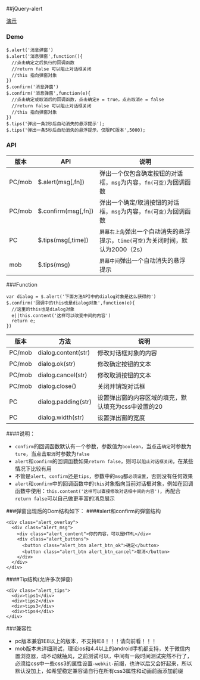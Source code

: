 ##jQuery-alert


[演示](https://lennonover.github.io/Jquery.--.js/alert/index.html)

### Demo


    $.alert('消息弹窗')
    $.alert('消息弹窗',function(){
      //点击确定之后执行的回调函数
      //return false 可以阻止对话框关闭
      //this 指向弹窗对象
    })
    $.confirm('消息弹窗')
    $.confirm('消息弹窗',function(e){
      //点击确定或取消后的回调函数，点击确定e = true，点击取消e = false
      //return false 可以阻止对话框关闭
      //this 指向弹窗对象
    })
    $.tips('弹出一条2秒后自动消失的悬浮提示');
    $.tips('弹出一条5秒后自动消失的悬浮提示，仅限PC版本',5000);


### API

|版本|API|说明|
|---|---|---|
|PC/mob|$.alert(msg[,fn])|弹出一个仅包含确定按钮的对话框，`msg`为内容，`fn(可空)`为回调函数|
|PC/mob|$.confirm(msg[,fn])|弹出一个确定/取消按钮的对话框，`msg`为内容，`fn(可空)`为回调函数|
|PC|$.tips(msg[,time])|`屏幕右上角`弹出一个自动消失的悬浮提示，`time(可空)`为关闭时间，默认为2000（2s）|
|mob|$.tips(msg)|`屏幕中间`弹出一个自动消失的悬浮提示|


###Function

    var dialog = $.alert('下面方法API中的dialog对象是这么获得的')
    $.confirm('回调中的this也是dialog对象',function(e){
      //这里的this也是dialog对象
      e||this.content('这样可以改变中间的内容')
      return e;
    })


|版本|方法|说明|
|---|---|---|
|PC/mob|dialog.content(str)|修改对话框对象的内容|
|PC/mob|dialog.ok(str)|修改确定按钮的文本|
|PC/mob|dialog.cancel(str)|修改取消按钮的文本|
|PC/mob|dialog.close()|关闭并销毁对话框|
|PC|dialog.padding(str)|设置弹出窗的内容区域的填充，默认填充为css中设置的20|
|PC|dialog.width(str)|设置弹出窗的宽度|


####说明：
- `confirm`的回调函数默认有一个参数，参数值为`boolean`，当点击`确定`时参数为`ture`，当点击`取消`时参数为`false`
- `alert`和`confirm`的回调函数如果`return false`，则可以`阻止对话框关闭`，在某些情况下比较有用
- 不管是`alert`、`confirm`还是`tips`，参数中的`msg`都`必须设置`，否则没有任何效果
- `alert`和`confirm`中的回调函数中的`this`对象指向当前对话框对象，例如在回调函数中使用：`this.content('这样可以直接修改对话框中间的内容')`，再配合`return false`可以自己做更丰富的消息展示

###弹窗出现后的Dom结构如下：
####alert和confirm的弹窗结构

    <div class="alert_overlay">
      <div class="alert_msg">
        <div class="alert_content">你的内容，可以是HTML</div>
        <div class="alert_buttons">
          <button class="alert_btn alert_btn_ok">确定</button>
          <button class="alert_btn alert_btn_cancel">取消</button>
        </div>
      </div>
    </div>

####Tip结构(允许多次弹窗)

    <div class="alert_tips">
      <div>tips1</div>
      <div>tips2</div>
      <div>tips3</div>
      <div>tips4</div>
    </div>


###兼容性
- pc版本兼容IE8以上的版本，不支持IE8！！！请向前看！！！
- mob版本未详细测试，理论ios和4.4以上的android手机都支持，关于微信内置浏览器，动不动就抽风，之前测试可以，中间有一段时间测试突然不行了，必须给css中一些css3的属性设置`-webkit-`前缀，也许以后又会好起来，所以默认没加上，如希望稳定兼容请自行在所有css3属性和动画前面添加前缀
